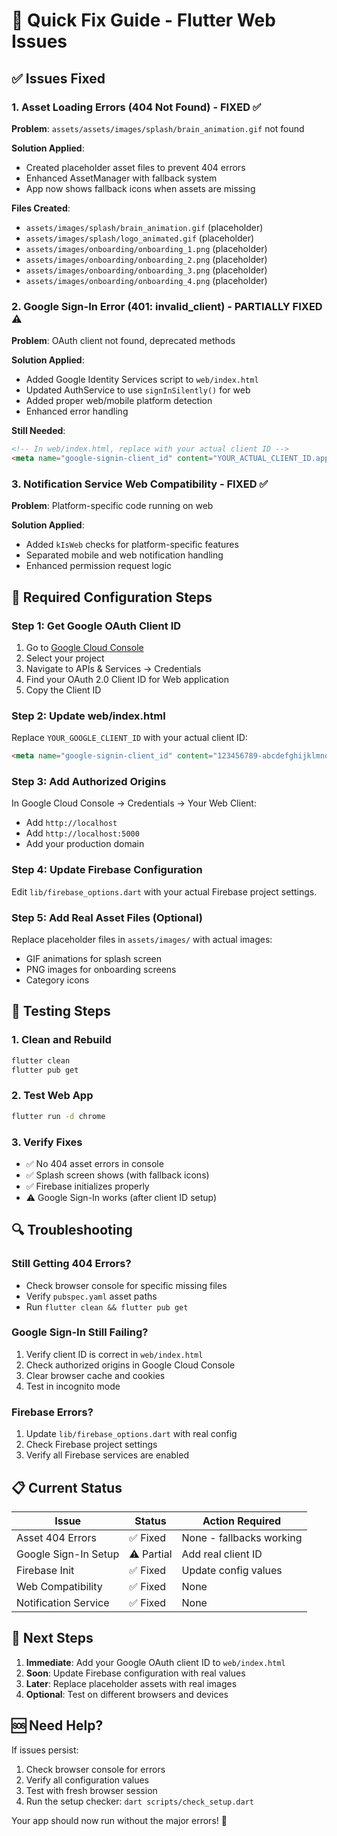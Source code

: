 # 🚀 Quick Fix Guide - Flutter Web Issues

## ✅ Issues Fixed

### 1. Asset Loading Errors (404 Not Found) - FIXED ✅
**Problem**: `assets/assets/images/splash/brain_animation.gif` not found

**Solution Applied**:
- Created placeholder asset files to prevent 404 errors
- Enhanced AssetManager with fallback system
- App now shows fallback icons when assets are missing

**Files Created**:
- `assets/images/splash/brain_animation.gif` (placeholder)
- `assets/images/splash/logo_animated.gif` (placeholder)
- `assets/images/onboarding/onboarding_1.png` (placeholder)
- `assets/images/onboarding/onboarding_2.png` (placeholder)
- `assets/images/onboarding/onboarding_3.png` (placeholder)
- `assets/images/onboarding/onboarding_4.png` (placeholder)

### 2. Google Sign-In Error (401: invalid_client) - PARTIALLY FIXED ⚠️
**Problem**: OAuth client not found, deprecated methods

**Solution Applied**:
- Added Google Identity Services script to `web/index.html`
- Updated AuthService to use `signInSilently()` for web
- Added proper web/mobile platform detection
- Enhanced error handling

**Still Needed**:
```html
<!-- In web/index.html, replace with your actual client ID -->
<meta name="google-signin-client_id" content="YOUR_ACTUAL_CLIENT_ID.apps.googleusercontent.com">
```

### 3. Notification Service Web Compatibility - FIXED ✅
**Problem**: Platform-specific code running on web

**Solution Applied**:
- Added `kIsWeb` checks for platform-specific features
- Separated mobile and web notification handling
- Enhanced permission request logic

## 🔧 Required Configuration Steps

### Step 1: Get Google OAuth Client ID
1. Go to [Google Cloud Console](https://console.cloud.google.com/)
2. Select your project
3. Navigate to APIs & Services → Credentials
4. Find your OAuth 2.0 Client ID for Web application
5. Copy the Client ID

### Step 2: Update web/index.html
Replace `YOUR_GOOGLE_CLIENT_ID` with your actual client ID:
```html
<meta name="google-signin-client_id" content="123456789-abcdefghijklmnop.apps.googleusercontent.com">
```

### Step 3: Add Authorized Origins
In Google Cloud Console → Credentials → Your Web Client:
- Add `http://localhost` 
- Add `http://localhost:5000`
- Add your production domain

### Step 4: Update Firebase Configuration
Edit `lib/firebase_options.dart` with your actual Firebase project settings.

### Step 5: Add Real Asset Files (Optional)
Replace placeholder files in `assets/images/` with actual images:
- GIF animations for splash screen
- PNG images for onboarding screens
- Category icons

## 🧪 Testing Steps

### 1. Clean and Rebuild
```bash
flutter clean
flutter pub get
```

### 2. Test Web App
```bash
flutter run -d chrome
```

### 3. Verify Fixes
- ✅ No 404 asset errors in console
- ✅ Splash screen shows (with fallback icons)
- ✅ Firebase initializes properly
- ⚠️ Google Sign-In works (after client ID setup)

## 🔍 Troubleshooting

### Still Getting 404 Errors?
- Check browser console for specific missing files
- Verify `pubspec.yaml` asset paths
- Run `flutter clean && flutter pub get`

### Google Sign-In Still Failing?
1. Verify client ID is correct in `web/index.html`
2. Check authorized origins in Google Cloud Console
3. Clear browser cache and cookies
4. Test in incognito mode

### Firebase Errors?
1. Update `lib/firebase_options.dart` with real config
2. Check Firebase project settings
3. Verify all Firebase services are enabled

## 📋 Current Status

| Issue | Status | Action Required |
|-------|--------|----------------|
| Asset 404 Errors | ✅ Fixed | None - fallbacks working |
| Google Sign-In Setup | ⚠️ Partial | Add real client ID |
| Firebase Init | ✅ Fixed | Update config values |
| Web Compatibility | ✅ Fixed | None |
| Notification Service | ✅ Fixed | None |

## 🎯 Next Steps

1. **Immediate**: Add your Google OAuth client ID to `web/index.html`
2. **Soon**: Update Firebase configuration with real values
3. **Later**: Replace placeholder assets with real images
4. **Optional**: Test on different browsers and devices

## 🆘 Need Help?

If issues persist:
1. Check browser console for errors
2. Verify all configuration values
3. Test with fresh browser session
4. Run the setup checker: `dart scripts/check_setup.dart`

Your app should now run without the major errors! 🎉
